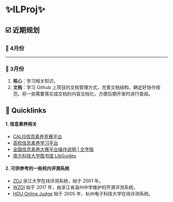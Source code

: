 # ✨ILProj✨

## ☑️ 近期规划

### 📅 4月份

---

### 📅 3月份

1. **核心**：学习相关知识。
2. **文档**：学习 Github 上项目的文档管理方式，完善文档结构，确定好协作规范。将一些需要落实成文档的内容文档化，方便后期开发时进行查阅。

## 🔗 Quicklinks

#### 1. 信息素养相关
- [CALIS信息素养竞赛平台](http://xxsy.apabi.cn/study/#/)
- [高校信息素养学习平台](https://scc.pc.apabiilu.com/web/index)
- [全国信息素养大赛平台操作说明 | 文字版](https://mp.weixin.qq.com/s/pGXB9a6sVponpVZCJbYSbg)
- [南方科技大学图书馆 LibGuides](https://sustech.libguides.com/)

#### 2. 可供参考的一些校内评测系统
- [ZOJ](https://zoj.pintia.cn/home/news) 浙江大学在线评测系统，始于 2001 年。
- [WZOI](https://wzoi.cc/) 始于 2017 年，由浙江省温州中学维护的开源评测系统。
- [HDU Online Judge](http://acm.hdu.edu.cn/) 始于 2005 年，杭州电子科技大学在线评测系统。
